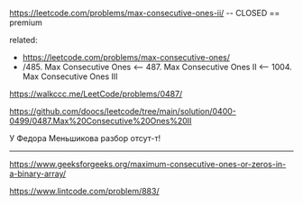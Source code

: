 https://leetcode.com/problems/max-consecutive-ones-ii/ -- CLOSED == premium

related:
- https://leetcode.com/problems/max-consecutive-ones/
- /485. Max Consecutive Ones <-- 487. Max Consecutive Ones II <-- 1004. Max Consecutive Ones III

https://walkccc.me/LeetCode/problems/0487/

https://github.com/doocs/leetcode/tree/main/solution/0400-0499/0487.Max%20Consecutive%20Ones%20II

У Федора Меньшикова разбор отсут-т!

______

https://www.geeksforgeeks.org/maximum-consecutive-ones-or-zeros-in-a-binary-array/

https://www.lintcode.com/problem/883/
